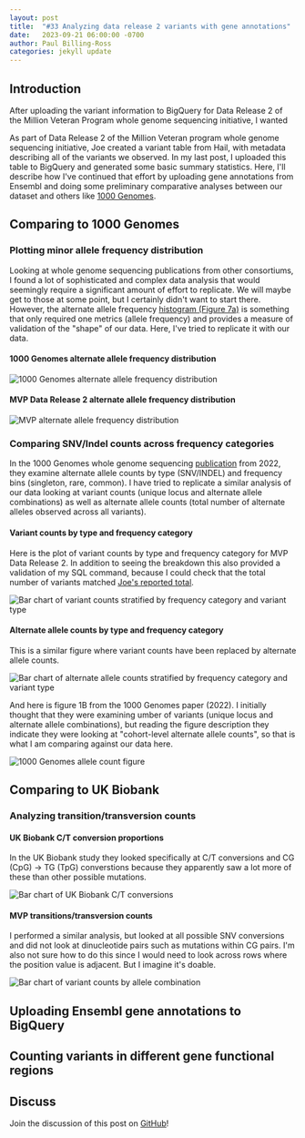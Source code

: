 ```yaml
---
layout: post
title:  "#33 Analyzing data release 2 variants with gene annotations"
date:   2023-09-21 06:00:00 -0700
author: Paul Billing-Ross
categories: jekyll update
---
```

## Introduction 
After uploading the variant information to BigQuery for Data Release 2 of the Million Veteran Program whole genome sequencing initiative, I wanted 

As part of Data Release 2 of the Million Veteran program whole genome sequencing initiative, Joe created a variant table from Hail, with metadata describing all of the variants we observed. In my last post, I uploaded this table to BigQuery and generated some basic summary statistics. Here, I'll describe how I've continued that effort by uploading gene annotations from Ensembl and doing some preliminary comparative analyses between our dataset and others like [1000 Genomes](https://www.internationalgenome.org/). 

## Comparing to 1000 Genomes
### Plotting minor allele frequency distribution
Looking at whole genome sequencing publications from other consortiums, I found a lot of sophisticated and complex data analysis that would seemingly require a significant amount of effort to replicate. We will maybe get to those at some point, but I certainly didn't want to start there. However, the alternate allele frequency [histogram (Figure 7a)](https://www.nature.com/articles/nature15393/figures/7) is something that only required one metrics (allele frequency) and provides a measure of validation of the "shape" of our data. Here, I've tried to replicate it with our data.

#### 1000 Genomes alternate allele frequency distribution
![1000 Genomes alternate allele frequency distribution](/assets/2023-09-21/1000genomes_alt_allele_freq_dist.png)

#### MVP Data Release 2 alternate allele frequency distribution
![MVP alternate allele frequency distribution](/assets/2023-09-21/binned_maf_distribution_histogram.png)

### Comparing SNV/Indel counts across frequency categories
In the 1000 Genomes whole genome sequencing [publication](https://pubmed.ncbi.nlm.nih.gov/36055201/) from 2022, they examine alternate allele counts by type (SNV/INDEL) and frequency bins (singleton, rare, common). I have tried to replicate a similar analysis of our data looking at variant counts (unique locus and alternate allele combinations) as well as alternate allele counts (total number of alternate alleles observed across all variants).

#### Variant counts by type and frequency category
Here is the plot of variant counts by type and frequency category for MVP Data Release 2. In addition to seeing the breakdown this also provided a validation of my SQL command, because I could check that the total number of variants matched [Joe's reported total](https://docs.google.com/presentation/d/1_Juq0AJYsRBIRHocOnLeeTBSx6ejAOHqC1hj4d1UBZY/edit#slide=id.g245fd3f6fbc_0_1606).

![Bar chart of variant counts stratified by frequency category and variant type](/assets/2023-09-21/variant_counts_snv_indel_bar.png)

#### Alternate allele counts by type and frequency category
This is a similar figure where variant counts have been replaced by alternate allele counts.

![Bar chart of alternate allele counts stratified by frequency category and variant type](/assets/2023-09-21/alternate_allele_counts_snv_indel_bar.png)

And here is figure 1B from the 1000 Genomes paper (2022). I initially thought that they were examining umber of variants (unique locus and alternate allele combinations), but reading the figure description they indicate they were looking at "cohort-level alternate allele counts", so that is what I am comparing against our data here.

![1000 Genomes allele count figure](/assets/2023-09-21/1000genomes-ac-type-frequency.jpg)

## Comparing to UK Biobank
### Analyzing transition/transversion counts

#### UK Biobank C/T conversion proportions
In the UK Biobank study they looked specifically at C/T conversions and CG (CpG) -> TG (TpG) converstions because they apparently saw a lot more of these than other possible mutations.

![Bar chart of UK Biobank C/T conversions](/assets/2023-09-21/uk-biobank-ts-tvs-bar.png)

#### MVP transitions/transversion counts
I performed a similar analysis, but looked at all possible SNV conversions and did not look at dinucleotide pairs such as mutations within CG pairs. I'm also not sure how to do this since I would need to look across rows where the position value is adjacent. But I imagine it's doable.

![Bar chart of variant counts by allele combination](/assets/2023-09-21/variant_counts_by_allele_combination.png)


## Uploading Ensembl gene annotations to BigQuery

## Counting variants in different gene functional regions

## Discuss
Join the discussion of this post on [GitHub](https://github.com/orgs/va-big-data-genomics/discussions/31)!
